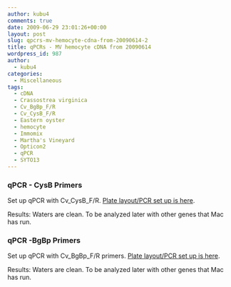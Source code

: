 ```yaml
---
author: kubu4
comments: true
date: 2009-06-29 23:01:26+00:00
layout: post
slug: qpcrs-mv-hemocyte-cdna-from-20090614-2
title: qPCRs - MV hemocyte cDNA from 20090614
wordpress_id: 987
author:
  - kubu4
categories:
  - Miscellaneous
tags:
  - cDNA
  - Crassostrea virginica
  - Cv_BgBp_F/R
  - Cv_CysB_F/R
  - Eastern oyster
  - hemocyte
  - Immomix
  - Martha's Vineyard
  - Opticon2
  - qPCR
  - SYTO13
---
```


### qPCR - CysB Primers



Set up qPCR with Cv_CysB_F/R. [Plate layout/PCR set up is here](https://eagle.fish.washington.edu/Arabidopsis/Notebook%20Workup%20Files/20090629-02.jpg).

Results: Waters are clean. To be analyzed later with other genes that Mac has run.





### qPCR -BgBp Primers



Set up qPCR with Cv_BgBp_F/R primers. [Plate layout/PCR set up is here](https://eagle.fish.washington.edu/Arabidopsis/Notebook%20Workup%20Files/20090629-01.jpg).

Results: Waters are clean. To be analyzed later with other genes that Mac has run.
